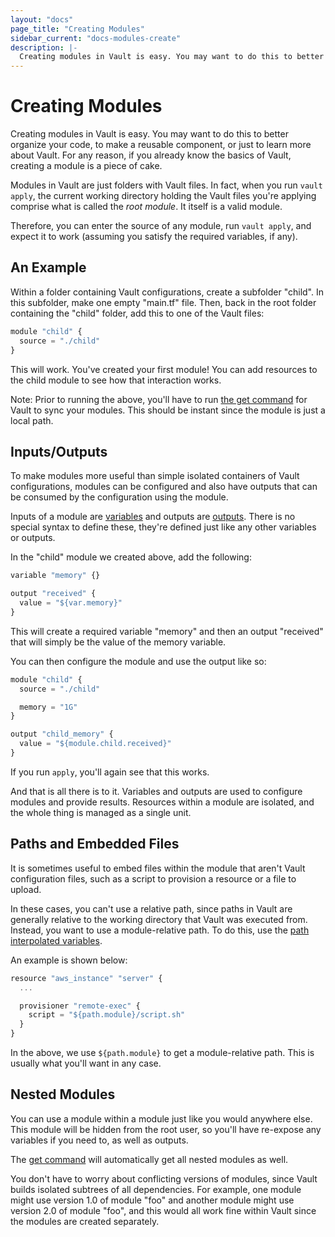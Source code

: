 ```yaml
---
layout: "docs"
page_title: "Creating Modules"
sidebar_current: "docs-modules-create"
description: |-
  Creating modules in Vault is easy. You may want to do this to better organize your code, to make a reusable component, or just to learn more about Vault. For any reason, if you already know the basics of Vault, creating a module is a piece of cake.
---
```


# Creating Modules

Creating modules in Vault is easy. You may want to do this to better
organize your code, to make a reusable component, or just to learn more about
Vault. For any reason, if you already know the basics of Vault,
creating a module is a piece of cake.

Modules in Vault are just folders with Vault files. In fact,
when you run `vault apply`, the current working directory holding
the Vault files you're applying comprise what is called the
_root module_. It itself is a valid module.

Therefore, you can enter the source of any module, run `vault apply`,
and expect it to work (assuming you satisfy the required variables, if any).

## An Example

Within a folder containing Vault configurations, create a subfolder
"child". In this subfolder, make one empty "main.tf" file. Then, back in
the root folder containing the "child" folder, add this to one of the
Vault files:

```javascript
module "child" {
  source = "./child"
}
```

This will work. You've created your first module! You can add resources
to the child module to see how that interaction works.

Note: Prior to running the above, you'll have to run
[the get command](/docs/commands/get.html) for Vault to sync
your modules. This should be instant since the module is just a local path.

## Inputs/Outputs

To make modules more useful than simple isolated containers of Vault
configurations, modules can be configured and also have outputs that can be
consumed by the configuration using the module.

Inputs of a module are [variables](/docs/configuration/variables.html)
and outputs are [outputs](/docs/configuration/outputs.html). There is no
special syntax to define these, they're defined just like any other
variables or outputs.

In the "child" module we created above, add the following:

```javascript
variable "memory" {}

output "received" {
  value = "${var.memory}"
}
```

This will create a required variable "memory" and then an output "received"
that will simply be the value of the memory variable.

You can then configure the module and use the output like so:

```javascript
module "child" {
  source = "./child"

  memory = "1G"
}

output "child_memory" {
  value = "${module.child.received}"
}
```

If you run `apply`, you'll again see that this works.

And that is all there is to it. Variables and outputs are used to configure
modules and provide results. Resources within a module are isolated,
and the whole thing is managed as a single unit.

## Paths and Embedded Files

It is sometimes useful to embed files within the module that aren't
Vault configuration files, such as a script to provision a resource
or a file to upload.

In these cases, you can't use a relative path, since paths in Vault
are generally relative to the working directory that Vault was executed
from. Instead, you want to use a module-relative path. To do this, use
the [path interpolated variables](/docs/configuration/interpolation.html).

An example is shown below:

```javascript
resource "aws_instance" "server" {
  ...

  provisioner "remote-exec" {
    script = "${path.module}/script.sh"
  }
}
```

In the above, we use `${path.module}` to get a module-relative path. This
is usually what you'll want in any case.

## Nested Modules

You can use a module within a module just like you would anywhere else.
This module will be hidden from the root user, so you'll have re-expose any
variables if you need to, as well as outputs.

The [get command](/docs/commands/get.html) will automatically get all
nested modules as well.

You don't have to worry about conflicting versions of modules, since
Vault builds isolated subtrees of all dependencies. For example,
one module might use version 1.0 of module "foo" and another module
might use version 2.0 of module "foo", and this would all work fine
within Vault since the modules are created separately.
